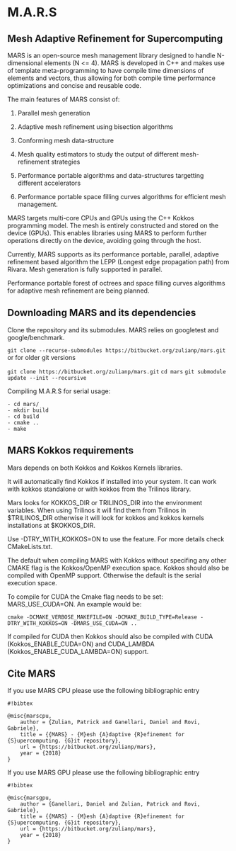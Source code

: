 # M.A.R.S #
## Mesh Adaptive Refinement for Supercomputing ##

MARS is an open-source mesh management library designed to handle N-dimensional elements (N <= 4). 
MARS is developed in C++ and makes use of template meta-programming to have compile time dimensions of elements and vectors, thus allowing for both compile time performance optimizations and concise and reusable code.

The main features of MARS consist of:

1. Parallel mesh generation

2. Adaptive mesh refinement using bisection algorithms

3. Conforming mesh data-structure

4. Mesh quality estimators to study the output of different mesh-refinement strategies

5. Performance portable algorithms and data-structures targetting different accelerators

6. Performance portable space filling curves algorithms for efficient mesh management.

MARS targets multi-core CPUs and GPUs using the C++ Kokkos programming model. The mesh is entirely constructed and stored on the device (GPUs). This enables libraries using MARS to perform further operations directly on the device, avoiding going through the host. 

Currently, MARS supports as its performance portable, parallel, adaptive refinement based algorithm the LEPP (Longest edge propagation path) from Rivara. Mesh generation is fully supported in parallel.

Performance portable forest of octrees and space filling curves algorithms for adaptive mesh refinement are being planned.

## Downloading MARS and its dependencies ##

Clone the repository and its submodules. MARS relies on googletest and google/benchmark.

`git clone --recurse-submodules https://bitbucket.org/zulianp/mars.git`
or for older git versions

`git clone https://bitbucket.org/zulianp/mars.git`
`cd mars`
`git submodule update --init --recursive`

Compiling M.A.R.S for serial usage:

	- cd mars/
	- mkdir build
	- cd build
	- cmake ..
	- make

## MARS Kokkos requirements ##

Mars depends on both Kokkos and Kokkos Kernels libraries. 

It will automatically find Kokkos if installed into your system. It can work with kokkos standalone or with kokkos from the Trilinos library. 

Mars looks for KOKKOS_DIR or TRILINOS_DIR into the environment variables. 
When using Trilinos it will find them from Trilinos in $TRILINOS_DIR otherwise it will look for kokkos and kokkos kernels installations at $KOKKOS_DIR.

Use -DTRY_WITH_KOKKOS=ON to use the feature. For more details check CMakeLists.txt.

The default when compiling MARS with Kokkos without specifing any other CMAKE flag is the Kokkos/OpenMP execution space. Kokkos should also be compiled with OpenMP support. Otherwise the default is the serial execution space.

To compile for CUDA the Cmake flag needs to be set: MARS_USE_CUDA=ON. An example would be: 
```
cmake -DCMAKE_VERBOSE_MAKEFILE=ON -DCMAKE_BUILD_TYPE=Release -DTRY_WITH_KOKKOS=ON -DMARS_USE_CUDA=ON ..
```

If compiled for CUDA then Kokkos should also be compiled with CUDA (Kokkos_ENABLE_CUDA=ON) and CUDA_LAMBDA (Kokkos_ENABLE_CUDA_LAMBDA=ON) support.

## Cite MARS ##

If you use MARS CPU please use the following bibliographic entry


```
#!bibtex

@misc{marscpu,
    author = {Zulian, Patrick and Ganellari, Daniel and Rovi, Gabriele},
    title = {{MARS} - {M}esh {A}daptive {R}efinement for {S}upercomputing. {G}it repository},
    url = {https://bitbucket.org/zulianp/mars},
    year = {2018}
}
```

If you use MARS GPU please use the following bibliographic entry


```
#!bibtex

@misc{marsgpu,
    author = {Ganellari, Daniel and Zulian, Patrick and Rovi, Gabriele},
    title = {{MARS} - {M}esh {A}daptive {R}efinement for {S}upercomputing. {G}it repository},
    url = {https://bitbucket.org/zulianp/mars},
    year = {2018}
}
```




